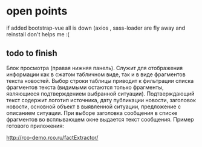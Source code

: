 # open points

if added bootstrap-vue all is down (axios , sass-loader are fly away and reinstall don't helps me :(

## todo to finish
Блок просмотра (правая нижняя панель). Служит для отображения информации как в сжатом табличном виде, так и в виде фрагментов текста новостей. Выбор строки таблицы приводит к фильтрации списка фрагментов текста (видимыми остаются только фрагменты, являющиеся подтверждением выбранной ситуации). Подтверждающий текст содержит логотип источника, дату публикации новости, заголовок новости, основной объект в выявленной ситуации, предложение с описанием ситуации. При выборе заголовка сообщения в списке фрагментов во всплывающем окне выдается текст сообщения.
Пример готового приложения:

http://rco-demo.rco.ru/factExtractor/


